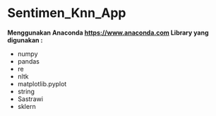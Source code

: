 # Sentimen_Knn_App



<strong> Menggunakan Anaconda https://www.anaconda.com </strong> 
<strong> Library yang digunakan : </strong> 
  - numpy 
  - pandas 
  - re 
  - nltk 
  - matplotlib.pyplot 
  - string
  - Sastrawi
  - sklern
  
